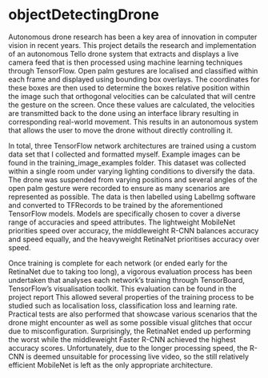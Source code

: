 # objectDetectingDrone
Autonomous drone research has been a key area of innovation in 
computer vision in recent years. This project details the 
research and implementation of an autonomous Tello drone system 
that extracts and displays a live camera feed that is then processed 
using machine learning techniques through TensorFlow. Open palm 
gestures are localised and classified within each frame and displayed 
using bounding box overlays. The coordinates for these boxes are 
then used to determine the boxes relative position within the image 
such that orthogonal velocities can be calculated that will centre the 
gesture on the screen. Once these values are calculated, the velocities 
are transmitted back to the done using an interface library resulting in 
corresponding real-world movement. This results in an autonomous 
system that allows the user to move the drone without directly 
controlling it.

In total, three TensorFlow network architectures are trained using a 
custom data set that I collected and formatted myself. Example images can be found in the training_image_examples folder. 
This dataset was collected within a single room under varying lighting conditions to 
diversify the data. The drone was suspended from varying positions 
and several angles of the open palm gesture were recorded to ensure 
as many scenarios are represented as possible. The data is then 
labelled using LabelImg software and converted to TFRecords to be 
trained by the aforementioned TensorFlow models. Models are 
specifically chosen to cover a diverse range of accuracies and speed 
attributes. The lightweight MobileNet priorities speed over accuracy, 
the middleweight R-CNN balances accuracy and speed equally, and 
the heavyweight RetinaNet prioritises accuracy over speed.

Once training is complete for each network (or ended early for the 
RetinaNet due to taking too long), a vigorous evaluation process has been 
undertaken that analyses each network’s training through 
TensorBoard, TensorFlow’s visualisation toolkit. This evaluation can be found in the project report
This allowed several properties of the training process to be studied such as localisation 
loss, classification loss and learning rate. Practical tests are also 
performed that showcase various scenarios that the drone might 
encounter as well as some possible visual glitches that occur due to 
misconfiguration. Surprisingly, the RetinaNet ended up performing the 
worst while the middleweight Faster R-CNN achieved the highest 
accuracy scores. Unfortunately, due to the longer processing speed, 
the R-CNN is deemed unsuitable for processing live video, so the still 
relatively efficient MobileNet is left as the only appropriate architecture. 
